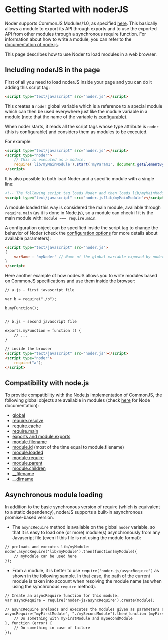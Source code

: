 # Getting Started with noderJS

Noder supports CommonJS Modules/1.0, as specified [here](http://www.commonjs.org/specs/modules/1.0/).
This basically allows a module to export its API through exports and to use the exported API from other modules through
a synchronous require function. For information about how to write a module, you can refer to the
[documentation of node.js](http://nodejs.org/docs/latest/api/modules.html).

This page describes how to use Noder to load modules in a web browser.

## Including noderJS in the page

First of all you need to load noderJS inside your page and you can do it adding this script tag:

```html
<script type="text/javascript" src="noder.js"></script>
```

This creates a ``noder`` global variable which is a reference to a special module which can then be used everywhere just
like the module variable in a module (note that the name of the variable is [configurable](configuration.md)).

When noder starts, it reads all the script tags whose type attribute is ``noder`` (this is configurable) and considers
them as modules to be executed.

For example:

```html
<script type="text/javascript" src="noder.js"></script>
<script type="noder">
    // This is executed as a module.
    require('lib/myMainModule').start('myParam1', document.getElementById('myItem'));
</script>
```

It is also possible to both load Noder and a specific module with a single line:

```html
<!-- The following script tag loads Noder and then loads lib/myMainModule -->
<script type="text/javascript" src="noder.js?lib/myMainModule"></script>
```

A module loaded this way is considered the main module, available through ``require.main`` (as it is done in Node.js), so
a module can check if it is the main module with: ``module === require.main``.

A configuration object can be specified inside the script tag to change the behavior of Noder
(check the [configuration options](configuration.md) for more details about available parameters):

```html
<script type="text/javascript" src="noder.js">
{
    varName : 'myNoder' // Name of the global variable exposed by noder, the default is "noder"
}
</script>
```

Here another example of how noderJS allows you to write modules based on CommonJS specifications and use them inside the browser:

```html
// a.js - first javascript file

var b = require("./b");

b.myFunction();


// b.js - second javascript file

exports.myFunction = function () {
	// ...
}

// inside the browser
<script type="text/javascript" src="noder.js"></script>
<script type="noder">
	require("a");
</script>
```

## Compatibility with node.js

To provide compatibility with the Node.js implementation of CommonJS, the following global objects are available in modules
(check [here](http://nodejs.org/api/globals.html) for Node documentation):

* [global](http://nodejs.org/api/globals.html#globals_global)
* [require.resolve](http://nodejs.org/api/globals.html#globals_require_resolve)
* [require.cache](http://nodejs.org/api/globals.html#globals_require_cache)
* [require.main](http://nodejs.org/api/globals.html#globals_require)
* [exports and module.exports](http://nodejs.org/api/globals.html#globals_exports)
* [module.filename](http://nodejs.org/api/modules.html#modules_module_filename)
* [module.id](http://nodejs.org/api/modules.html#modules_module_id) (most of the time equal to module.filename)
* [module.loaded](http://nodejs.org/api/modules.html#modules_module_loaded)
* [module.require](http://nodejs.org/api/modules.html#modules_module_require_id)
* [module.parent](http://nodejs.org/api/modules.html#modules_module_parent)
* [module.children](http://nodejs.org/api/modules.html#modules_module_children)
* [__filename](http://nodejs.org/api/globals.html#globals_filename)
* [__dirname](http://nodejs.org/api/globals.html#globals_dirname)


## Asynchronous module loading

In addition to the basic synchronous version of require (which is equivalent to a static dependency), noderJS supports
a built-in asynchronous promise-based version.

* The ``asyncRequire`` method is available on the global ``noder`` variable, so that it is easy to load
one (or more) module(s) asynchronously from any Javascript file (even if this file is not using the module format):

```html
// preloads and executes lib/myModule:
noder.asyncRequire('lib/myModule').then(function(myModule){
    // myModule can be used here
});
```

* From a module, it is better to use ``require('noder-js/asyncRequire')`` as shown in the following sample.
In that case, the path of the current module is taken into account when resolving the module name (as when using
the synchronous ``require`` method).

```html
// Create an asyncRequire function for this module.
var asyncRequire = require('noder-js/asyncRequire').create(module);

// asyncRequire preloads and executes the modules given as parameters and returns a promise.
asyncRequire("myFirstModule", "./mySecondModule").then(function (myFirstModule, mySecondModule){
    // Do something with myFirstModule and mySecondModule
}, function (error) {
    // Do something in case of failure
});
```
